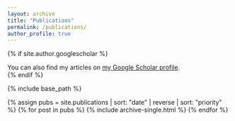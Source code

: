 ```yaml
---
layout: archive
title: "Publications"
permalink: /publications/
author_profile: true
---
```


{% if site.author.googlescholar %}
  <div class="wordwrap">You can also find my articles on <a href="{{site.author.googlescholar}}">my Google Scholar profile</a>.</div>
{% endif %}

{% include base_path %}


{% assign pubs = site.publications | sort: "date" | reverse | sort: "priority" %}
{% for post in pubs %}
  {% include archive-single.html %}
{% endfor %}

